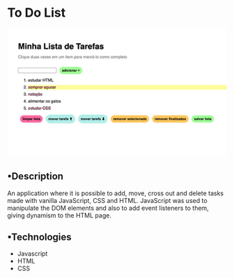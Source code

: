 # To Do List
![Tela da aplicação](https://github.com/felipedfe/felipedfe.github.io/blob/main/imagens/04-todolist.jpg)

## •Description
An application where it is possible to add, move, cross out and delete tasks made with vanilla JavaScript, CSS and HTML. JavaScript was used to manipulate the DOM elements and also to add event listeners to them, giving dynamism to the HTML page.

## •Technologies
- Javascript
- HTML
- CSS
